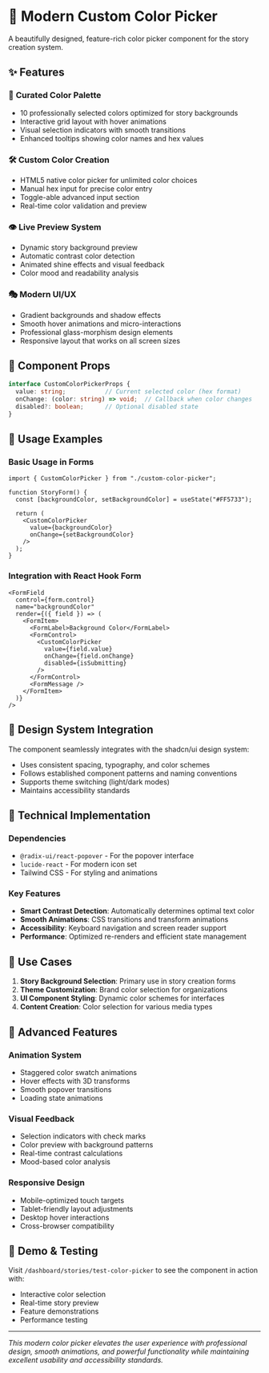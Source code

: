 # 🎨 Modern Custom Color Picker

A beautifully designed, feature-rich color picker component for the story creation system.

## ✨ Features

### 🎯 **Curated Color Palette**
- 10 professionally selected colors optimized for story backgrounds
- Interactive grid layout with hover animations
- Visual selection indicators with smooth transitions
- Enhanced tooltips showing color names and hex values

### 🛠 **Custom Color Creation**
- HTML5 native color picker for unlimited color choices
- Manual hex input for precise color entry
- Toggle-able advanced input section
- Real-time color validation and preview

### 👁 **Live Preview System**
- Dynamic story background preview
- Automatic contrast color detection
- Animated shine effects and visual feedback
- Color mood and readability analysis

### 🎭 **Modern UI/UX**
- Gradient backgrounds and shadow effects
- Smooth hover animations and micro-interactions
- Professional glass-morphism design elements
- Responsive layout that works on all screen sizes

## 🚀 Component Props

```typescript
interface CustomColorPickerProps {
  value: string;           // Current selected color (hex format)
  onChange: (color: string) => void;  // Callback when color changes
  disabled?: boolean;      // Optional disabled state
}
```

## 📱 Usage Examples

### Basic Usage in Forms
```tsx
import { CustomColorPicker } from "./custom-color-picker";

function StoryForm() {
  const [backgroundColor, setBackgroundColor] = useState("#FF5733");
  
  return (
    <CustomColorPicker
      value={backgroundColor}
      onChange={setBackgroundColor}
    />
  );
}
```

### Integration with React Hook Form
```tsx
<FormField
  control={form.control}
  name="backgroundColor"
  render={({ field }) => (
    <FormItem>
      <FormLabel>Background Color</FormLabel>
      <FormControl>
        <CustomColorPicker
          value={field.value}
          onChange={field.onChange}
          disabled={isSubmitting}
        />
      </FormControl>
      <FormMessage />
    </FormItem>
  )}
/>
```

## 🎨 Design System Integration

The component seamlessly integrates with the shadcn/ui design system:
- Uses consistent spacing, typography, and color schemes
- Follows established component patterns and naming conventions
- Supports theme switching (light/dark modes)
- Maintains accessibility standards

## 🔧 Technical Implementation

### Dependencies
- `@radix-ui/react-popover` - For the popover interface
- `lucide-react` - For modern icon set
- Tailwind CSS - For styling and animations

### Key Features
- **Smart Contrast Detection**: Automatically determines optimal text color
- **Smooth Animations**: CSS transitions and transform animations
- **Accessibility**: Keyboard navigation and screen reader support
- **Performance**: Optimized re-renders and efficient state management

## 🎯 Use Cases

1. **Story Background Selection**: Primary use in story creation forms
2. **Theme Customization**: Brand color selection for organizations
3. **UI Component Styling**: Dynamic color schemes for interfaces
4. **Content Creation**: Color selection for various media types

## 🌟 Advanced Features

### Animation System
- Staggered color swatch animations
- Hover effects with 3D transforms
- Smooth popover transitions
- Loading state animations

### Visual Feedback
- Selection indicators with check marks
- Color preview with background patterns
- Real-time contrast calculations
- Mood-based color analysis

### Responsive Design
- Mobile-optimized touch targets
- Tablet-friendly layout adjustments
- Desktop hover interactions
- Cross-browser compatibility

## 🎪 Demo & Testing

Visit `/dashboard/stories/test-color-picker` to see the component in action with:
- Interactive color selection
- Real-time story preview
- Feature demonstrations
- Performance testing

---

*This modern color picker elevates the user experience with professional design, smooth animations, and powerful functionality while maintaining excellent usability and accessibility standards.*
